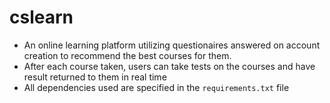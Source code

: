 # cslearn
- An online learning platform utilizing questionaires answered on 
 account creation to recommend the best courses for them.
- After each course taken, users can take tests on the courses and have result returned to them in real time
- All dependencies used are specified in the `requirements.txt` file

